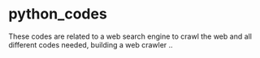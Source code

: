 # python_codes
These codes are related to a web search engine to crawl the web  and  all different codes needed,  building a web crawler ..

